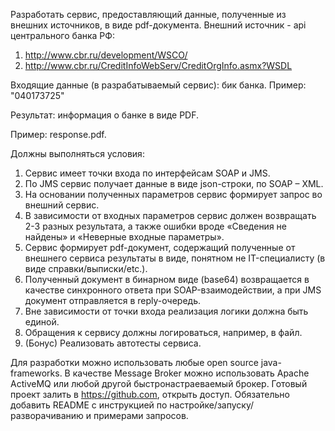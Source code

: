 Разработать сервис, предоставляющий данные, полученные из внешних источников, в виде pdf-документа.
Внешний источник - api центрального банка РФ:
1. http://www.cbr.ru/development/WSCO/
2. http://www.cbr.ru/CreditInfoWebServ/CreditOrgInfo.asmx?WSDL

Входящие данные (в разрабатываемый сервис): бик банка.
Пример: "040173725"

Результат: информация о банке в виде PDF.

Пример: response.pdf.

Должны выполняться условия:
1. Сервис имеет точки входа по интерфейсам SOAP и JMS.
2. По JMS сервис получает данные в виде json-строки, по SOAP – XML.
3. На основании полученных параметров сервис формирует запрос во внешний сервис.
4. В зависимости от входных параметров сервис должен возвращать 2-3 разных результата, а
также ошибки вроде «Сведения не найдены» и «Неверные входные параметры».
5. Сервис формирует pdf-документ, содержащий полученные от внешнего сервиса
результаты в виде, понятном не IT-специалисту (в виде справки/выписки/etc.).
6. Полученный документ в бинарном виде (base64) возвращается в качестве синхронного
ответа при SOAP-взаимодействии, а при JMS документ отправляется в reply-очередь.
7. Вне зависимости от точки входа реализация логики должна быть единой.
8. Обращения к сервису должны логироваться, например, в файл.
9. (Бонус) Реализовать автотесты сервиса.

Для разработки можно использовать любые open source java-frameworks. В качестве Message
Broker можно использовать Apache ActiveMQ или любой другой быстронастраеваемый брокер.
Готовый проект залить в https://github.com, открыть доступ. Обязательно добавить README с
инструкцией по настройке/запуску/разворачиванию и примерами запросов.
